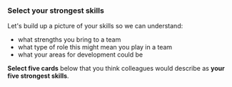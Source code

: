 ### Select your strongest skills

Let's build up a picture of your skills so we can understand:

* what strengths you bring to a team
* what type of role this might mean you play in a team
* what your areas for development could be

**Select five cards** below that you think colleagues would describe as **your five strongest skills**.